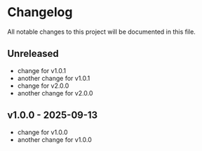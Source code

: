 # Changelog

All notable changes to this project will be documented in this file.

## Unreleased

- change for v1.0.1
- another change for v1.0.1
- change for v2.0.0
- another change for v2.0.0

## v1.0.0 - 2025-09-13

- change for v1.0.0
- another change for v1.0.0